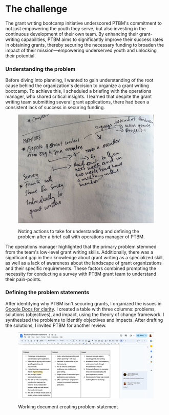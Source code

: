 # The challenge

The grant writing bootcamp initiative underscored PTBM's commitment to not just empowering the youth they serve, but also investing in the continuous development of their own team. By enhancing their grant-writing capabilities, PTBM aims to significantly improve their success rates in obtaining grants, thereby securing the necessary funding to broaden the impact of their mission—empowering underserved youth and unlocking their potential.

### Understanding the problem

Before diving into planning, I wanted to gain understanding of the root cause behind the organization's decision to organize a grant writing bootcamp. To achieve this, I scheduled a briefing with the operations manager, who shared critical insights. I learned that despite the grant writing team submitting several grant applications, there had been a consistent lack of success in securing funding.

<figure><img src="../.gitbook/assets/understanding-the-problem.jpg" alt="Noting actions to take for understanding and defining problem after a brief call with operations manager of PTBM."><figcaption><p>Noting actions to take for understanding and defining the problem after a brief call with operations manager of PTBM.</p></figcaption></figure>

The operations manager highlighted that the primary problem stemmed from the team's low-level grant writing skills. Additionally, there was a significant gap in their knowledge about grant writing as a specialized skill, as well as a lack of awareness about the landscape of grant organizations and their specific requirements. These factors combined prompting the necessity for conducting a survey with PTBM grant team to understand their pain-points.

### Defining the problem statements

After identifying why PTBM isn't securing grants, I organized the issues in [Google Docs for clarity](https://docs.google.com/document/d/1WtIlBRjZYbt53-gz3LeQ2A0gPt1UuDMAdTNWkYtJR5s/edit). I created a table with three columns: problems, solutions (objectives), and impact, using the theory of change framework. I synthesized the problems to identify objectives and impacts. After drafting the solutions, I invited PTBM for another review.

<figure><img src="../.gitbook/assets/defining-grant-writing-bootcamp-problem-statement.png" alt=""><figcaption><p>Working document creating problem statement</p></figcaption></figure>
